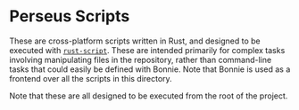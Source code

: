 # Perseus Scripts

These are cross-platform scripts written in Rust, and designed to be executed with [`rust-script`](https://github.com/fornwall/rust-script). These are intended primarily for complex tasks involving manipulating files in the repository, rather than command-line tasks that could easily be defined with Bonnie. Note that Bonnie is used as a frontend over all the scripts in this directory.

Note that these are all designed to be executed from the root of the project.
